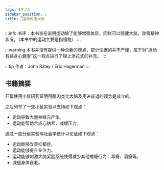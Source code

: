 ```yaml
---
tags: [生活]
sidebar_position: 5
title: 🍻运动改造大脑
---
```


:::info
书评：本书旨在说明运动除了能够增强体质，同样可以强健大脑，改善精神状况。（本书中的运动主要是指慢跑）
:::

:::warning
本书并没有提供一种全新的观点，部分论据的并不严谨，属于对“运动有益身心健康”这一观点进行了锦上添花式的补充。
:::

:::tip
作者：John Ratey / Eric Hagerman
:::

## 书籍摘要

开篇使用小鼠研究证明用肌肉类比大脑及用进废退的观念是成立的。

之后列举了一些小鼠实验以支持如下观点：

- 运动导致大量神经元产生。
- 运动能帮助合成心钠素，减缓压力。

通过一些分组实验与社会学统计以论证如下观点：

- 运动能够改善抑郁症。
- 运动能够提升专注力。
- 运动能够刺激大脑奖励系统使得减少其他成瘾行为：毒瘾、酒瘾等。
- 减缓身体衰老。